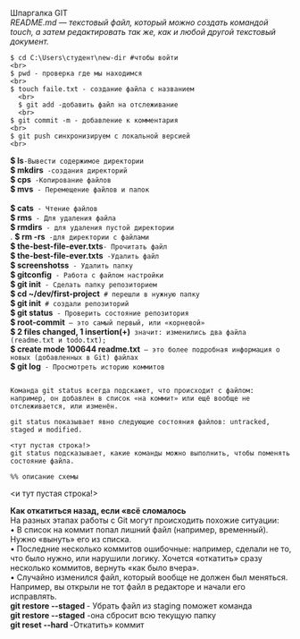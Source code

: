Шпаргалка GIT
<br>
*README.md — текстовый файл, который можно создать командой touch, а затем редактировать так же, как и любой другой текстовый документ.*



```
$ cd C:\Users\студент\new-dir #чтобы войти
<br>
$ pwd - проверка где мы находимся
<br>
$ touch faile.txt - создание файла с названием
  <br>
  $ git add -добавить файл на отслеживание
  <br>
$ git commit -m - добавление к комментария
<br>
$ git push синхронизируем с локальной версией 
<br>
```
**$ ls**`-Вывести содержимое директории`
<br>
**$ mkdirs**` -создания директорий` 
<br>
**$ cps**` -Копирование файлов` 
<br>
**$ mvs**` - Перемещение файлов и папок`  
<br>
**$ cats**` - Чтение файлов` 
<br>
**$ rms**` - Для удаления файла`
<br>
**$ rmdirs**` - для удаления пустой директории`
<br>.
**$ rm -rs**` -для директории с файлами` 
<br>
**$ the-best-file-ever.txts**` - Прочитать файл `
<br>
**$ the-best-file-ever.txts**` -Удалить файл` 
<br>
**$ screenshotss**` - Удалить папку` 
<br>
**$ gitconfig**` - Работа с файлом настройки`
<br>
**$ git init**` - Сделать папку репозиторием` 
<br>
**$ cd ~/dev/first-project**` # перешли в нужную папку`
<br>
**$ git init**` # создали репозиторий` 
<br>
**$ git status**` - Проверить состояние репозитория` 
<br>
**$ root-commit**` — это самый первый, или «корневой»` 
<br>
**$ 2 files changed, 1 insertion(+)**` значит: изменились два файла (readme.txt и todo.txt);`
<br>
**$ create mode 100644 readme.txt**` — это более подробная информация о новых (добавленных в Git) файлах`
<br>
**$ git log**` - Просмотреть историю коммитов`
<br>
```

Команда git status всегда подскажет, что происходит с файлом: например, он добавлен в список «на коммит» или ещё вообще не отслеживается, или изменён.

git status показывает явно следующие состояния файлов: untracked, staged и modified.

<тут пустая строка!>
git status подсказывает, какие команды можно выполнить, чтобы поменять состояние файла.
```








```mermaid
%% описание схемы
```
<и тут пустая строка!> 




**Как откатиться назад, если «всё сломалось**
<br>
На разных этапах работы с Git могут происходить похожие ситуации:
<br>
•	В список на коммит попал лишний файл (например, временный). Нужно «вынуть» его из списка.
<br>
•	Последние несколько коммитов ошибочные: например, сделали не то, что было нужно, или нарушили логику. Хочется «откатить» сразу несколько коммитов, вернуть «как было вчера».
<br>
•	Случайно изменился файл, который вообще не должен был меняться. Например, вы открыли не тот файл в редакторе и начали его исправлять.
<br>
**git restore --staged <file>** - Убрать файл из staging поможет команда 
<br>
**git restore --staged** -она сбросит всю текущую папку 
<br>
**git reset --hard <commit hash>** -Откатить» коммит 
<br>

